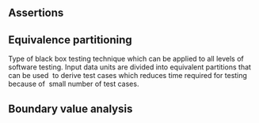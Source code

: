 ## Assertions

## Equivalence partitioning
Type of black box testing technique which can be applied to all levels of software testing.
Input data units are divided into equivalent partitions that can be used  to derive test cases which reduces time required for testing because of  small number of test cases.  

## Boundary value analysis